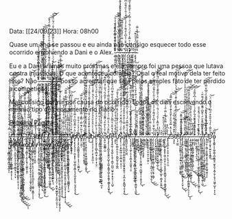 Data: [[24/09/23]] 
Hora: 08h00

Quase um ano se passou e eu ainda não consigo esquecer todo esse ocorrido envolvendo a Dani e o Alex.  ̴̘̻͔͖͎͙̫̼͍̗͉̱͙̱̝̎̋̈̎̃͑̇͌̔̂̒͆̀͆̄̎̋̉̈́̓͐͋̕͝͝ ̷̩̳̤̫̫̗̙̠̉͊̇̾̏͗̈́̂̆̿̇̇̓̌͊̈́̆ ̵̢̛̛̘̱̙͈͕͕̿̒̈̈́͊͛̾̎̋͛͋̉̋̈̐̔̽̓̈͑̅̓͌ ̴̧̛̲̲̱̙̪͈̱͓̣̖̮̠̰̩͎̮̗͖̜̐̈̎͛̔́͐̉̔̊̆̂̏͂̉̈́͆͋̓̊̾͛̌̊̉͑̓̈́̇͋̒̕̚̚̚͠͝ͅ-̵̢̨̨̛̩̜̠͙͇̗͔̞͎͎̘̥̉̈̒̍͋̽̏̒́̒͂̍̏͆͗̿͗́̿͑̉̊̓͗̐̂͂̾̾́̀͜͠-̴̡̡̡̢̨̨̲̹͇̜̯͔̟̬̯̙̭͉̗̹̦͍̪̜͉̤̙̜̫̟̗͈̜̏̾͋͂̌̀̇̿͗̊̌̂̋͒͂̊̑̿͌̚͜͜͜͝͝͝-̴̡̢̨̢̧̨̼̫̳̞̭͔̭̫͍̫̯̗̪̻̠̝̲͍̭̠̮̭̜̖͇̗͑̅̉̀̅͒̆̇̔̔͆̔̌́͌̓͛̓̉͛̿̈́̍͋͐̏̉͊̋͗͆̑̿͗̈́̽͊̕͘͘͠͝͝͝-̷̧̤̟̯̙̫̟̫̦̬̞͙̗̦̭̭̥̦̒̾́͂͜-̸̧̡̢̡̛̹̳͖̰̲̗̤̬̺̰̘͙̺̥͖͕̺̜̯͗͊̈́̂̒͒̿̽̇̒̑́̈́͑́̃͗̈́̇̿̓̈͛̀̑̅͊͊̔̌̅̓̋͑̈́͂̈́̔͐͘̕͘̚̕͘͜͜͠ͅ-̶̨̡̳̼̳͚͎̲̺̳͈̰̟̈́̍̊̔̇-̷̡̨̡̧̠͇͔͖̝͎̗̝̬͉̤̭̻̪͔̗̦̯͔̥̜͎̺̬̜͔̻̝̟̮̮͖̫͋̆͐͜͜-̴̧̬̱̘̝̯̒̐̑͗̈́̈́́̓̑͗͊͜͠-̴̽̆̅͋͐̂̋̇̿̋̂̉͒̀̿̇

Eu e a Dani éramos muito próximas e ela sempre foi uma pessoa que lutava contra injustiças. O que aconteceu com ela? Qual o real motivo dela ter feito isso? Não  ̴̘̻͔͖͎͙̫̼͍̗͉̱͙̱̝̎̋̈̎̃͑̇͌̔̂̒͆̀͆̄̎̋̉̈́̓͐͋̕͝͝ ̷̩̳̤̫̫̗̙̠̉͊̇̾̏͗̈́̂̆̿̇̇̓̌͊̈́̆ ̵̢̛̛̘̱̙͈͕͕̿̒̈̈́͊͛̾̎̋͛͋̉̋̈̐̔̽̓̈͑̅̓͌ ̴̧̛̲̲̱̙̪͈̱͓̣̖̮̠̰̩͎̮̗͖̜̐̈̎͛̔́͐̉̔̊̆̂̏͂̉̈́͆͋̓̊̾͛̌̊̉͑̓̈́̇͋̒̕̚̚̚͠͝ͅ-̵̢̨̨̛̩̜̠͙͇̗͔̞͎͎̘̥̉̈̒̍͋̽̏̒́̒͂̍̏͆͗̿͗́̿͑̉̊̓͗̐̂͂̾̾́̀͜͠-̴̡̡̡̢̨̨̲̹͇̜̯͔̟̬̯̙̭͉̗̹̦͍̪̜͉̤̙̜̫̟̗͈̜̏̾͋͂̌̀̇̿͗̊̌̂̋͒͂̊̑̿͌̚͜͜͜͝͝͝-̴̡̢̨̢̧̨̼̫̳̞̭͔̭̫͍̫̯̗̪̻̠̝̲͍̭̠̮̭̜̖͇̗͑̅̉̀̅͒̆̇̔̔͆̔̌́͌̓͛̓̉͛̿̈́̍͋͐̏̉͊̋͗͆̑̿͗̈́̽͊̕͘͘͠͝͝͝-̷̧̤̟̯̙̫̟̫̦̬̞͙̗̦̭̭̥̦̒̾́͂͜-̸̧̡̢̡̛̹̳͖̰̲̗̤̬̺̰̘͙̺̥͖͕̺̜̯͗͊̈́̂̒͒̿̽̇̒̑́̈́͑́̃͗̈́̇̿̓̈͛̀̑̅͊͊̔̌̅̓̋͑̈́͂̈́̔͐͘̕͘̚̕͘͜͜͠ͅ-̶̨̡̳̼̳͚͎̲̺̳͈̰̟̈́̍̊̔̇-̷̡̨̡̧̠͇͔͖̝͎̗̝̬͉̤̭̻̪͔̗̦̯͔̥̜͎̺̬̜͔̻̝̟̮̮͖̫͋̆͐͜͜-̴̧̬̱̘̝̯̒̐̑͗̈́̈́́̓̑͗͊͜͠-̴̽̆̅͋͐̂̋̇̿̋̂̉͒̀̿̇posso acreditar que seja pelos simples fato de ter perdido a competição.

Mal consigo dormir por causa do ocorrido. Todos os dias escrevendo o mesmo tipo de pensamento no diário

[Próxima Página](https://github.com/Minhas-Anotacoes/Diario/blob/main/2/3/0/9/DDP2409231437.md)...



-̸̨̲̻̳̣͚̫͈̞̲͈͙̦͍̠̺̥̥͉͓̲͇͚̭̥͙͈͎͙̦͑͋͒̆͗̀͗̕͝ͅͅ-̵̢̛̜̮̩̟̬͂͑̐͑̀̃̄͆̎̒̓̎̎̓̔͗́̊̓̓͋͂̒́̅̌̀̊̇̉̆̍̏͒͒̂͛̅̿̕̚̚͘͘͠͝-̵̧̡̡̳̲̟̠̭͈̤͕̞̺̼͔̭̩̗̗̼̥̠͈͇̫͉̙͕̖̤͙̏̃͛̈̀̈́̆͛̾̈́̇̎̓̊́̈́̓̕͝͝-̵̢̧̛̛̮̗͎̗͎̣̗̼͕̫͔̥̭̲͕͍̦̪̭͕̱̩͉͕̳̘͎̀̈́̄͗́̒̎̓͋̑͌̑͗̋̆̇̆͂̾͑̍͘ͅͅͅ-̸̛̯̳̞̭̯̲̣̱̠̙͚̟̠͉̠̰̋̋̑͌̐͒̈́͌́̋̊̔̌̀̇́̋̾̈́̌̄̌̇̾̓̑͑̎̆̕̚͘͝͝ͅ-̸̡̧̧̢̢̢̡̡̛͔̰̤̩̗̱͔̗͔̝͖̪̖̙̬̝̬͍̦̜̻̭̹̠͉̗͉͙͓̬̥̙͚̺̗͇̔̀̐͒̓̇̐͋̾̔̒̋̓̈̃̃̋͆͂͂̉̎̂̏͌͘̚͜͜͝͝͝ͅͅ-̴̡̢̡̡̺̻̼̪̘̝͕̘̞̩̥̦̮͔̦̤̞̰͔͚͍̥̩̺̹̩̣̤͎͉̘̪̲͇͇͔̠̅̒̊̃͛̄̿́ͅͅ-̶̼͆̄̓̇̒̌̆̎̎̅̐̈́͐̐̆͌͋̃̔̈́̀͐̆̂͒̆̄͘͘͠͝-̶̨̮̯͓̟̗̟̔͜-̸̢̧̛̛̯͔̖̫̥̜͖̥̣̟̣͕͍̔̈͆́͌̓̅̔̉̄̀̿̀̃̓̀̈͐͋̓͆̄̃̊͌̊̔̄͊̌̚͝2̴̢̧̡̡̨̟̝̗̤̻̳͙̣̟̠̪͇̜̮̟̦̭͉̩̗̞͈̝͓̟̪̺͙̘̗̠͖̼͉͕͍͇͕̑̆͒̆͑͆̐̀̆̎̽̄̚ͅͅͅ3̴͆̉̔̽̃͊̓͊́͝͝0̸̒̓̍͊͆̓͆̓͗̋͌̊̃̿̓̓̑̔̕̕̚͠9̸̡̡̨̼̥͉̱͔͓̮̖̯̗̙̪̤̤̲̜͎̖̤͙̭̱̦̝̰̣͔͖̪̺̼̥͍̙̺̱͉͎̄͊̀̆̆̈̒͌͗̕͜-̸̧̨̳͉̭͔̬̳͇͓̳̜͉͓̗͖̯̱͎̼͍̯͖̗̤̰͕̞̹̥͙͙̟̟̲̺̖̓̿͌̆͆͊̓̏̄̕͜-̵̨̨̡̧̫͎̫͙͍͍͔̼̘̼̘͙͖̳͗̈͌́͂̑͋̓͒̿̀̾̈́̀̍̌ͅ-̸̡̧̡̙͈̝̫̫̻̦͓̣̺̭̘̲͍̼͓̻͚̭̰̏̈͂̌̾̐̃̌̔͋̀̈́̀͊̊͋̋̊̍̑̑͒̾̅̌̄̿̃̔͗̆̕͘̕̚̚͜͝͝͝͝͠ͅ-̵̡̢̨̯͇̩͈͖͉̹̼̟̞̠̣̝̜͇͉̖͎͎̟̟̱͚̥͚̜̰͎̹̪̖͇͍͓̒̽̓̽̏͜͜ͅ-̵̨̧̞̟̪͖͔̲̤̮̣͇͇͕̼̰̖͍̥̰͓̥͙͕̥͔̪̯̪̜̰̙̈́͆͆̂͑̈́̈́̈́͂̓̽̃̔̒̽̆̉̒͆̏͒̌̈́̂́͊̿̌̀́̎͗̀̈́̐͊̾͊̏̒̆̊̒̚̚͘̕͝ͅͅ-̴̼͉͓̦͙̫̯͈͔̙͚̤͇̼́̓̽̽̇̀̓͌̎̂̓͆͂͋͑͂̐̔̿͆̋̊̑͋̎̿̑̍͒́̿̈̐̽̚̕͘͘̕͠͝-̴̨̡̢̡̨̧̛̯̰̱͍̲̥̩̰̫̩̦̯̣̺͔͔̼͖̙̐̑̑̿̉̀̃̇̄͐̈́́͒̊̀͐̌͋̿̅̍̽̀́̈́̈́̓̚͘͝ͅ-̶̙͔̘͚̯͇̩̟̬͚͇̱͈̱̹̗͍̲͎̯̙͍͎͓͉͍͚̀̋̒̎͐͋̃̿͋̎̄̄̓̅̀̒͐̇͋͑͆͌̓̃̽͑̅͛̔͌̏͘͜͝ͅ-̸̛̺͓̱͇̩̰̪̃̀̌̅̈́̄͂͐̀̀̀̈͘͘͘͜-̸̨̢̡̨̢̡̧̦̳̳͚͖̰̪͍͈̙̰̫̤͍̺̟̳̤̻͉͙͓͍̞͕̥̝͎͉̱̯͍̞̬̤̭̩̼̀́̈̄̿̉͒͛̇̆̿̈́͑̒̕͜͠-̸̛̼̭͍̗̜̻̮̻̼͚̙̗͔͍͎̩̝͆͋̈́̍̏͗͌̂̈́͋̇̂̌̏͋͐̀͂͛̽́̎̆͘̕͠ͅ-̶̬͇̺͍̦͔̥͈͚̐̔͑̈́͒̓̒̊̍̈̌̾̔͂́̋̀̊̅́͊̿̓̒̿̂̃͘͘͘̕̚͝͝͝͠͝-̸̧̡̛̰͔͍͚̺͎̖̯͈̙̼̯̞̤̟̤̖̫̥̳͚̻͈̖͖̠̄́͛̂̏̒̉̂̊̿̋̾̓́̅̕ͅ-̴̛̞̓́̋̌̂͐́̄̎͋͊̎̋̈́̈́͌͊̾̑̅̈̉̐̀̄̽̅͐̎͋̋̾̓̈̊͘͘͠͝͝V̸̼͎̺͓̫̟̬̩̘̞͎͈̑̽͑̽͛̈́͛͒̒̓͂̈́̇̉̏̊̈́̒̾̎͛̔͆̈́̚͝ơ̸̧̢̧̢̧̢̡̯͎̜̯̫͙̞̟̹̤̲͓̣͇͓̝̻̜̟̘͓͖̩̭̙̬̱̦̤̱̘̬͉̙̝̮̓͗̋̀͒̈͂̂̆͂͆͑̊̿͐͐͑́͛͐́̈́͂̚̕͜͠c̴̡̡̧̥̭̣̭̲̯̳͈̟̬̬̱̦̣̖̟̗͕̤͚̲̮̩̑̌̀̓̓̀̍̇̒̐̓̑̚̕̚͜ͅê̸̛͍͍̤̠͈̯͕̓̄̈̃̈́͊̿͗̿͊̇̿̐́̓̓̀̈́̂̀̄̆̿̕̕̕͘͠͝ ̸̡̢̛͚̱̪͚͔̲̪̥͎̞̬͉̠̖͈̬̟͊̾͂́́̿̀́͆̽̿̊̉̏́̃̀̃̒̍͗̓͆̀̈́̔͗͂̓̓͒̌̈́̃̿̍̎̔́̃̓͘̚̚̚̕͜͝ṣ̵̨̧̹͉̘̰͍̯̘̜̭̟̼̟̳̱͔͇̺͖̣̞͚͙͌̋͛̓̓͑̍̆̊̌̔̐̇͆̉̇̅̐̽̀̉̍̾̾̏̉̌͌̑͒̎͊̓́̓̈́́̃͊̚͜͝ͅå̸̛̛̜̘͒͒͐̀͊̌̽̊̀̄̀́͐̐̈́̌̀͂̑͒͗́̆͂̆͛̐͂̾̈́́̚͜͠͝͝b̴̧̧̛̝͔̦̗̘̖͕̗̣̗͓͓̬̤̪̠͎͗̓̓̀̀̈̌͒̀̋̊̎̀͒̈́̓̐̍͛́͐̈́̀́̆̇̌̌̉̒̌͂̏͆̐̊͂͋̆̊̅̒̆͊̚̚͠ẽ̶̛̛̬̤̙̮̥̥̞̠̻̬͎̻̮͉̩̫̯̹͙̩̫̦̤̐͑́̉̀͂̔̊̀̊̈́̍̒͊̓̒̈̎̍̂͗̓̍̅̔̀͂̈́̊̏̈́̽̿̓̄̌̑͌͌̈́͗̈́̕͘̕͝͠ ̴̢̡̡̛͍̳͖̗͎̲͓̩̞̪͉̪͇̠͈̱͍̻͚͖̬̖̬̰̫͈͈̥̮̖̲̳͂̂̀̓͒̿̌̈́̍̾͋̿̽̉̀̾̐̓͆̾̉͑̓͌̅̈́̑̈́̿́̀̔̾͊̈̕̚̕͝ö̷̧̧̨̧̨̫̩̙͎̮͔͙̥̤̬͈̬͎̤͚̻̳̻͍̬͖̟̣̝̮̹̱͚̞̮̘̲̩͓́̌͒̃̍̔͗̂̂̀̒̆͂̐̆͑̀̿͛̌̈̀̽̔̌̔̔̽́́̏̈́͋͗̌͊͗̽̒̀̾́̚͘͠n̵̢͍̮̜̰̯͇͇̦̺̔̏̍̊̔̓̂͒́̇͌͊͂̈́́̈́̍̽́̓̅̍̓̌̅̒̏́͛͋̓̽̑̓̅͂̃͘͘̚͠͠d̵̡̧̡̢̧̛͎̝̪͈̬͓̱̼̭̮̠̺͓͎̮̺̜̟̳͈̝̺̞̝̬̯̱̬̖̰̳̖̥̭͖̙̭̏̏͂̊̈́̔͛̓̿͗͐̉̓̈̀͂̽̅̀͛̌̎̋̿̉̀̌̌́͒̀͛̏̑̈́͆̀͂̑̀͊͛̉̕͜ͅe̴̡̢̡̡̛̛͍͖̹̝̮̘͚̹̙̝̬̦̩͇̮̜̪̪̠̤͖̟̯̗͙̞̮̖̦̦̗̺̬̊́̎́͒͂̌͑̌̿̃̈́́͐̊̓̿̓̋̉̏̊͋̀̅̍͊̈͆̈́̎͑̓͋͗̇̇͂͘̚͘̚͝͠ ̵͕̭̙̝͛̽̅͐̎̉̐́̇̏̇̌́͒͛̌͑͆̉̄̒̂̾̏̚̕͝ư̷̡̢̛̗̣̭̜͇͕̼͔̫͔̹̮̪͍̺̝͎̰͎͚̪̒̈́̏͑̄͗̀̓̀̽͊̍̾̔̀́̾̿̏̈́̽̈́̊͐̑͂͛̕̕̕͝͠͝͝͝s̵̢̨̢̜͕̣͙̭̰͈͖̦̤͈͕͇͙̟͕͙̤̜̩͑͊͛̏̾͑͑́͆̌̑̌͛̆̇̈́͑̾̌͌̋̇̍͌́͋̎͗͗͗̆̊̐̏̀̿̈́̽̅̚̚͘͠͝͝a̶̡̧̡̨̻̠͓̲̪͕͈͎̪̹͇̺̪̠̲͙͖̱͈̭̱̬̤̹͔͎̪͔̭͕̙̳̺̘̯̝͙̝̫͗̂͗̀̋̂͐̿̍͐̋̾̐̆̽͂̽̽̔̋́̍̅̊̍̿̄̄̂̑̋̊̽̓͋̅̅̔̀̚̕͘͘̕͜͝͠r̶̛̥͇̪̪͉̭͓̫̤̲̹̺̪̃̋́̏̉̍̃̋̿͒̈́́̍̔̋͗̓͆̋͌̀̎͑̉̄͒̿̇͐̃́̈́͑̕̚͝͠͝͝͝?̴̨̨̨̧̧̛̛̥̩̘͚̗̹̭͎̥̯̪̩̟̰̫͈̬͉̠̬̓̔͊͆̾͆̿͛̎̀̄́̓̇̂̽̚͝ ̶̢̛̞͚̱̻͙̏̀̂͋͐̾͑́̾̑̈́̀͊̽͆̀̔̎̓̔̽́͆̈́͊͛̋̅̿̇̒͘ ̶̢̧̡̨̺̮͙̼̤̫̰̖̭̭̹̙̙̰͉͔͓̻̦̟̠̯̰̤̥̫̝̺̦̲̘́̚ ̸̨̢̢̢̛̛̛̛̦̻̰̲͇͚̫̯̯̤̳̝͉͎̰͎̖̥̠̲̖͈̩̳̝͖̫̱̙̲̣̗̯͚͖͎̦̘͚̰̎͗͊̊͐̉͋͑̉̀́͐͒͑̑̑̍̉̈́̎̍͐̒́͑͊̈̾̆̉̀̇̀̇͑̅̽̄̏͗̔̆̊̚͜͝͝ ̶͙̳̝̘̫̘̪͔̀̑͆̂̇̕͜ ̴̗̣̞͕̞͍̗͇̣̬͎̉̆͋́̿͊̌́̽́́̒͊̈́͠͠ ̵̢̛̝̘͕͓͇͙̲̼̖̼̪̲͈̗͓̖̹̬̼̰̪̹͉̤̪̺͍̟̩̞͔͍̟̘̙̈̋̐̆̈̒̊̋̃͊́̓͑̿̑̾̿͗͋̈́͌͂͌̽̂͆̉͗̃̽̂̅̕̚͜͝͝ͅ ̵̨̰̝̻̣̜͈̜̥̫̠͒̄̓̿̏̋̆͌̉͑̋͗̌͐̉̆͛̔̌͊̀̆̒̑͗̌͒͛̇̏̄̓̐̂̽̎͒͌̐̑͌͗̕̕͘͝͝ͅ ̴̘̻͔͖͎͙̫̼͍̗͉̱͙̱̝̎̋̈̎̃͑̇͌̔̂̒͆̀͆̄̎̋̉̈́̓͐͋̕͝͝ ̷̩̳̤̫̫̗̙̠̉͊̇̾̏͗̈́̂̆̿̇̇̓̌͊̈́̆ ̵̢̛̛̘̱̙͈͕͕̿̒̈̈́͊͛̾̎̋͛͋̉̋̈̐̔̽̓̈͑̅̓͌ ̴̧̛̲̲̱̙̪͈̱͓̣̖̮̠̰̩͎̮̗͖̜̐̈̎͛̔́͐̉̔̊̆̂̏͂̉̈́͆͋̓̊̾͛̌̊̉͑̓̈́̇͋̒̕̚̚̚͠͝ͅ-̵̢̨̨̛̩̜̠͙͇̗͔̞͎͎̘̥̉̈̒̍͋̽̏̒́̒͂̍̏͆͗̿͗́̿͑̉̊̓͗̐̂͂̾̾́̀͜͠-̴̡̡̡̢̨̨̲̹͇̜̯͔̟̬̯̙̭͉̗̹̦͍̪̜͉̤̙̜̫̟̗͈̜̏̾͋͂̌̀̇̿͗̊̌̂̋͒͂̊̑̿͌̚͜͜͜͝͝͝-̴̡̢̨̢̧̨̼̫̳̞̭͔̭̫͍̫̯̗̪̻̠̝̲͍̭̠̮̭̜̖͇̗͑̅̉̀̅͒̆̇̔̔͆̔̌́͌̓͛̓̉͛̿̈́̍͋͐̏̉͊̋͗͆̑̿͗̈́̽͊̕͘͘͠͝͝͝-̷̧̤̟̯̙̫̟̫̦̬̞͙̗̦̭̭̥̦̒̾́͂͜-̸̧̡̢̡̛̹̳͖̰̲̗̤̬̺̰̘͙̺̥͖͕̺̜̯͗͊̈́̂̒͒̿̽̇̒̑́̈́͑́̃͗̈́̇̿̓̈͛̀̑̅͊͊̔̌̅̓̋͑̈́͂̈́̔͐͘̕͘̚̕͘͜͜͠ͅ-̶̨̡̳̼̳͚͎̲̺̳͈̰̟̈́̍̊̔̇-̷̡̨̡̧̠͇͔͖̝͎̗̝̬͉̤̭̻̪͔̗̦̯͔̥̜͎̺̬̜͔̻̝̟̮̮͖̫͋̆͐͜͜-̴̧̬̱̘̝̯̒̐̑͗̈́̈́́̓̑͗͊͜͠-̴̡̡̢̢͎͈̥͙͈̟̥̦̪̥̯̫̮̗̤̖̤͓͓̭̭̙̬̻̺̟̤̩̗͍͕̯͇̱̟͍̬̭̠̘̽̆̅͋͐̂̋̇̿̋̂̉͒̀̿̇̋̉͗̊̋̚͜͜͝͝ͅ-̶̢̭̖̭̭̲̜̯̩̣̥̤̥̩̟͕͕͉̞̩̤̫͐̾̌̀͆̒̽2̵̛̛̛̈́̔͑̂̽̿̊̈̐͒̀̌̆̑̾͊̾̎͛͐̋̒̿̐̚͠͝͝͠͝3̵͔̞̙͈͗̀̐͊̓͛͊̎̄́̿̓͆̽͗͠͝0̶̨̧̦̲͚̃͛͑́͑̑̊̏̄̒͌͗̾̓̒̀̒͂̊͋͑̽̇͊̾̈́̆̈́̉́̀̑̇̔̎́͌́̾̉̕̕̚͝͝͝9̷̡̡̨̗̜͖̦̲͚͇̤̜̱̩͕̥̰͍̗̠̜̲͔̳̼̣̳̻̐͂̽̂̂͒͒̍͒̈̃͐͌̐̚̕̚͜͜͜͝͠-̸̡̢̡̨̳̤͓͎̟͙͍̩̥͚̮̜̪̝̗̫͖̳̖̜̝̹̹̝̮̲̙̞͙̹̗̮̠͎́̌̆̆͋̀̉̿̓͘͜͜͠͝͝ͅ-̴̢̛̛̠̳͚͚͉̣͉̟̦̹̘̼̳̟̦̪͖͓͓̬͍̟͚̊̈́̑̄͂͗̐̊͌͌̂̓̀̈́̎͛̾̾̓̆̆̎̇̂̈͂̔̒̽̂̔͛̓̀̑̓̔͊̅̕̚͘͝͠͝ͅ-̶̨̧̢̢̛̛̣̭̹͎̤̱͎̞̭͚̝̰͓̗͔̮̗̲͈̩͈̣̝͕͑̂̃̓̄̏̏̇̀̄́͆̋̄͋̐̐̋̂̒͒̈́̀͆̊̏̀̓̈́̓͘̚̚̚͜͜͠͝͝-̴̡̧̢̢͈̬̙̯͍̣̞̹̱̟͔̹͔̜͇̖̼̳̤̙͇̬̩̺͖̻͓̦̩̻̯͇͖̟̙͉̠̞͕̣̊̏̇͌̌̄̍̐̽͛͆̄͆͗̔́͗̀̑̀͒̓̇͊̎̽̀̑̃̂̿͘͜͠͠͝ͅͅ-̶̧̛͍͚̣̯̳̠̟̻̘͕̝͖̯̯̻̳̭̼̞͇̫̗̘̺̜̫̯͖̭̺̙̗̩̌̉͛̏͗̉̉̅́̏͆͑́̒̊̔̌̋͋͘̚͜͜͜͝ͅ-̵̧̡̧̢̢̧̫͇̺̰̺̗̺͇͉̭̼̳͎͉͇̙̖̦̇̽̾͌́̂͐̅͜͜͜͜ͅͅ-̵̛̙̼̣̺̰̦̇̓̏͒̋̋̃͋́̈͊̇̈́͂̀̋̊́̇̀͒̾̈́͗͆͒̅̃̐́͘̕̕͝͝-̶͖̪̜̙̦̫̘͇̞͎̹͔̘̼͔̹̫̏̈́͛̔́̒̈́͐͛̏͗-̵̧̧̧̹̦̮̹̫̻̙̤̟̠͕͓͖͇̗̦̗̜̣͇̭̲̯̣̥̻̮͙̮̱̱̝̹̖̰͚̠̹̟̒͋͌̏͜ͅ-̴̢̢̨̛̫̪̺͈̬̗̪̞̤̠̯̠̳̻̠̬̼̯̖̲̫͕͍͙͈͈̳́̈́̄̇̑͛̀͊̍̀̀̈́̋̈́̂̐̐̎͜͜-̸̧̧̨̘̠̘͙̬͖͈͖̣͎͚̦̜̗̮͇̻̯̳̲̭̮̲̹̞̮̘͔̖͚̗͕̺̈́̈͐̎͐̅͆̅͌͒̋̈́̍̑͊͆͑͌͊̒̍̈́́͌̈̋͗̚͜-̸̧̧̨̡̡̗̠̞̮̭̼̰̯̝̦͉͚͔͔͕̳̳̹̳̦͈̤̭̞̤̫̫͈̃̌̊̇̈̌̊̕͘͠͝ͅ-̶̢̝̫̠̬̦̞̻̜̝͓̘͇̟̮̟͈͉͕̳̖͎̥͚͉̱͍͉͛̔̂̂̀̽̊̌̉̈̾̂͐̓̀̏̈̚͠ͅͅ-̷̤̥̀̀̇̐͆͛͊̇̈́͊̏̓̌͑̐͒͗͛̈́̎̀̏͌͊̆̏͛̂͆̀̆̿̍̏̆̃̕̕͘͝͠ͅD̷̛̛̗͖͙̠͈̞̥̫͍̮̦̥̝͇̭̉̀͂̿̍͛̓́̄͛̃͋̐̋͛͆̈́̂̑̈̓̆̈́̈̚̚͘̚͘͜͝ǫ̴̨̧̳͍͎͕̹͇̜̳͉̼̲͙̳͈̥̤̫̱̝̼̘͙͚̦̼̗̩̬̘̖̤͖͍̠̺̝̜͓͎̹̬́͌͆͝ ̵̡̛̟̜͕̲̻̼̠̟̻̬͙̪̫̣̯̜̻͙͎̂̏̎̈́̆͒̀̇̿͛͑͊͑͂̀͂̐̂͂͐̀̑̃͛̋̎͗̽͗̎̋̑̃͒̂̐̾̓̍̈́̏̕͝͝͝͝͝ŷ̷͍̜̬̩̭̣̝̘̝̩̦͕̤̙̲̫́̉̄͜ơ̵̛̭̓́̊͛̓̇̉́̓͋̒̏̾͒̇͑̌̀͒͑̈́̿̂̋̃̂̎̔͑͒̌̀͐̾́̚̚̕͘̕͝͝͠ư̴̧̩͚̞͍̘͈̟̹̘͉̦̤͉͖̣̮͓̫̙͎̞̯̼̘̠̠͍̦̘̖͔̩̎̈́̔͐̎̏̀͌̽̔̓͂̈̃̈́̆͒̍̋͑͑͂͒̋̕͝͠ ̸̧̢̡̧̡̳͉͙̟̞̖͍̩͔̮̩̯͍̖̹͕͈͔͙̬̥̥̞͙̖̪͈͓̤͕͚̹͉̱͖̮̎̽͗̃̓̽̃̒͌̿̉͂̽̊̈̈́̽̇͘͘͜͜͜͜ͅͅk̵̨̢̨̢̨̝͇̤͇̝̠̫̪̰̜̹̝̳͍̝͉͉͉̣͔̳̝̪̣̻̩͎͙͚̩̹̼̞̓̽̆̈͗͑̀̐͑̾̆̆̓̋̔͊͘͜͜͜n̸̡̢̧̫̻̞̜͔̰̖̙̱̟̗͔͖͈͈͕͈̿̌͆̊̍̅̓͐͛͛͋ͅơ̸̡͙͖̞̤̺̻̲̰̬̙͎͔̰͉̥͚̩̟̬̜̱̠̭̦̩̝͚͙̠̬͚̯̼̏̀̄̒̎̀̿͐̓́͌͊͛̒̉̊͊͂̂́̌̔͌́̾̀̿̆̽̂̋̒̊͌̒̉̃͊̓̓̽̉̎͗̚͘͝͝ͅw̸̺̼͚̮̲̬̙̣̟̦̖͍̲̄̋͌̃̆͠ͅ ̵̧̧̧̡̢̡̞̜̬̳̰͖͎͔̘̠̯̟͔̲̮̹͉̟̳̫̺̪̳̳͓̹̘̦̩̯͉͓̓̔̓̾͜h̷̨̢̨̦̩̗͓̯̜̭̭͕̖̣͚̯̥̣̺̘̤͇͈̪͎͕̠̼͈̫̱̀͛͊́͊́͋̍́͘͜o̷̡̲͓͉̗̞̦͙͖̳̗̠̘̠̙͖̹̻͖̘̖͈̭͚̥̖̬̱̙͔̰̼͖͉̫͇̯͔̿̐́̂́̿͋̓̀͊͘͜͝w̸̡̩͉̮̭̣̻̟̠̩̠̬͔̰̳̳̫̓̓͛͂̀̄͗̏̃̀̾̋̉̀́̓̌̇͛̅͋͑̓́̄̓͝͠͠ ̶̢̢̧̧̯̙̗̱̠̜̱̻̱̟̪̪͔̰͙̝̭̮̠̬͖̠̩̦̍̀̆͌̍̓͂̎̉̈́̔̆̄̔̾̿̔̒̋͋͊͋̅͗̍̀̄̎̀̉͒̌̅͛́̎͛̚̕̚̕͝͝͠͝͝ͅͅţ̵̖͕̹̫̤̲̪̭̫͕͇̈̆̍̑̅̓̂̌͛̊̃̅̈̿́́͒͠͝ơ̴̧̧̧̡̯̜͓͓̲̲̖͉̪̟̻̫̱͔̳̪͈̩̙͙̤̟̟̰̣̹͙͈̮̟͚͍̲͓̟͕̬̪̩̤̱͕̹̎̎̃̓̂͂̇̂̿̏̆͆̑̈́͐̈́̈́̐̍̈́̊̔̔̈́̉̒̈́̌̈́̐̈͂́͌͌̓̓̔̈́̐̄̀̓̚͘̕͝͝͝ͅ ̸̡̢̢̡̨͚̯̠͔̝̩͖͕̱̟̦̥͚̜͍͔̦̝̲̤͖͈̣̼͔͔̯͖̹͍͍̘̰͈͉͍̟̤͔͈̥̯̘̈́̊͋͊̀̔̾̐̀̎̉͗͊̽͒͛͌̓̀̉̊́̾̔̔̀͐̄̽̈́̃̾͑̅̂̀̍͐̿̒̾̊͘͘͝͝ͅͅų̷͙̠͍͓̳͙̟̰̭̽̽̆̒̉̃̈̆͂͑͐͗̍̈́͛̾s̴̡̭͎͔̩͓̩̦͓̹͓̠͎̗͇̮͙͉͔̙͓͚͔͍͈̮͔͚̙̼̮͕̥̦͓͕̩̖̟̩̠͓͛̊̈́̒͜͜͜ͅȩ̶̱͕̼̪͉͉̠̥̪͇̼̘͇͈̤̞̭̥̲̟͔̣͈͈̥̘͖͇̻̭̙̙̠̫̍̈́ͅ ̸͔̲̼̟̹͊̀̓̑̕̚͝͝
